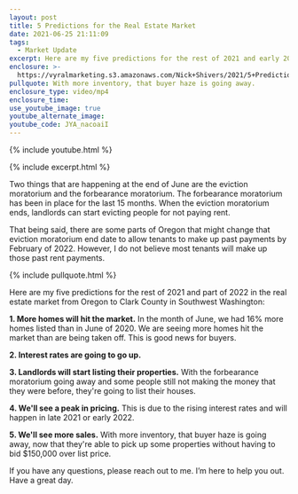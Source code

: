 ```yaml
---
layout: post
title: 5 Predictions for the Real Estate Market
date: 2021-06-25 21:11:09
tags:
  - Market Update
excerpt: Here are my five predictions for the rest of 2021 and early 2022.
enclosure: >-
  https://vyralmarketing.s3.amazonaws.com/Nick+Shivers/2021/5+Predictions+for+the+Real+Estate+Market.mp4
pullquote: With more inventory, that buyer haze is going away.
enclosure_type: video/mp4
enclosure_time:
use_youtube_image: true
youtube_alternate_image:
youtube_code: JYA_nacoaiI
---
```

{% include youtube.html %}

{% include excerpt.html %}

Two things that are happening at the end of June are the eviction moratorium and the forbearance moratorium. The forbearance moratorium has been in place for the last 15 months. When the eviction moratorium ends, landlords can start evicting people for not paying rent.

That being said, there are some parts of Oregon that might change that eviction moratorium end date to allow tenants to make up past payments by February of 2022. However, I do not believe most tenants will make up those past rent payments.

{% include pullquote.html %}

Here are my five predictions for the rest of 2021 and part of 2022 in the real estate market from Oregon to Clark County in Southwest Washington:

**1\. More homes will hit the market.** In the month of June, we had 16% more homes listed than in June of 2020. We are seeing more homes hit the market than are being taken off. This is good news for buyers.

**2\. Interest rates are going to go up.**

**3\. Landlords will start listing their properties.** With the forbearance moratorium going away and some people still not making the money that they were before, they're going to list their houses.&nbsp;

**4\. We'll see a peak in pricing.** This is due to the rising interest rates and will happen in late 2021 or early 2022.

**5\. We'll see more sales.** With more inventory, that buyer haze is going away, now that they're able to pick up some properties without having to bid $150,000 over list price.

If you have any questions, please reach out to me. I’m here to help you out. Have a great day.

